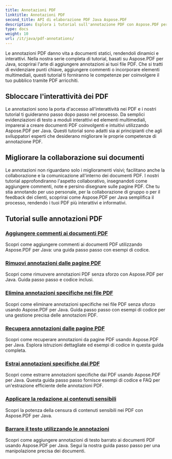 ```yaml
---
title: Annotazioni PDF
linktitle: Annotazioni PDF
second_title: API di elaborazione PDF Java Aspose.PDF
description: Esplora i tutorial sull'annotazione PDF con Aspose.PDF per Java e impara ad aggiungere interattività, commenti e altro ancora ai tuoi PDF.
type: docs
weight: 10
url: /it/java/pdf-annotations/
---
```


Le annotazioni PDF danno vita a documenti statici, rendendoli dinamici e interattivi. Nella nostra serie completa di tutorial, basati su Aspose.PDF per Java, scoprirai l'arte di aggiungere annotazioni ai tuoi file PDF. Che si tratti di evidenziare punti chiave, aggiungere commenti o incorporare elementi multimediali, questi tutorial ti forniranno le competenze per coinvolgere il tuo pubblico tramite PDF arricchiti.

## Sbloccare l'interattività dei PDF

Le annotazioni sono la porta d'accesso all'interattività nei PDF e i nostri tutorial ti guideranno passo dopo passo nel processo. Da semplici evidenziazioni di testo a moduli interattivi ed elementi multimediali, imparerai a creare documenti PDF coinvolgenti e intuitivi utilizzando Aspose.PDF per Java. Questi tutorial sono adatti sia ai principianti che agli sviluppatori esperti che desiderano migliorare le proprie competenze di annotazione PDF.

## Migliorare la collaborazione sui documenti

Le annotazioni non riguardano solo i miglioramenti visivi; facilitano anche la collaborazione e la comunicazione all'interno dei documenti PDF. I nostri tutorial approfondiranno l'aspetto collaborativo, insegnandoti come aggiungere commenti, note e persino disegnare sulle pagine PDF. Che tu stia annotando per uso personale, per la collaborazione di gruppo o per il feedback dei clienti, scoprirai come Aspose.PDF per Java semplifica il processo, rendendo i tuoi PDF più interattivi e informativi.

## Tutorial sulle annotazioni PDF
### [Aggiungere commenti ai documenti PDF](./add-comments-pdf-documents/)
Scopri come aggiungere commenti ai documenti PDF utilizzando Aspose.PDF per Java: una guida passo passo con esempi di codice.
### [Rimuovi annotazioni dalle pagine PDF](./remove-annotations-pdf-pages/)
Scopri come rimuovere annotazioni PDF senza sforzo con Aspose.PDF per Java. Guida passo passo e codice inclusi.
### [Elimina annotazioni specifiche nei file PDF](./delete-specific-annotations-pdf-files/)
Scopri come eliminare annotazioni specifiche nei file PDF senza sforzo usando Aspose.PDF per Java. Guida passo passo con esempi di codice per una gestione precisa delle annotazioni PDF.
### [Recupera annotazioni dalle pagine PDF](./retrieve-annotations-pdf-pages/)
Scopri come recuperare annotazioni da pagine PDF usando Aspose.PDF per Java. Esplora istruzioni dettagliate ed esempi di codice in questa guida completa.
### [Estrai annotazioni specifiche dai PDF](./extract-specific-annotation-pdfs/)
Scopri come estrarre annotazioni specifiche dai PDF usando Aspose.PDF per Java. Questa guida passo passo fornisce esempi di codice e FAQ per un'estrazione efficiente delle annotazioni PDF.
### [Applicare la redazione ai contenuti sensibili](./apply-redaction-sensitive-content/)
Scopri la potenza della censura di contenuti sensibili nei PDF con Aspose.PDF per Java.
### [Barrare il testo utilizzando le annotazioni](./strike-through-text-using-annotations/)
Scopri come aggiungere annotazioni di testo barrato ai documenti PDF usando Aspose.PDF per Java. Segui la nostra guida passo passo per una manipolazione precisa dei documenti.